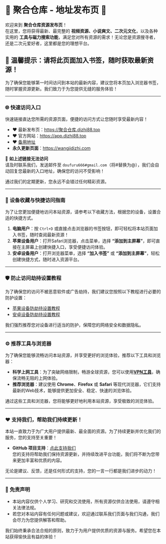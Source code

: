 # 🌟 **聚合仓库 - 地址发布页** 🌟  

欢迎来到 **聚合仓库资源发布页**！  
在这里，您将获得最新、最完整的 **视频资源、小说爽文、二次元文化**，以及各种实用的 **工具与磁力搜索功能**，满足您对所有资源的需求！无论您是资源搜寻者，还是二次元爱好者，这里都是您的理想平台。

## 🚀 **温馨提示：请将此页面加入书签，随时获取最新资源！**  

为了确保您能够第一时间访问到本站的最新内容，建议您将本页加入浏览器书签，随时掌握资源更新。我们致力于为您提供无缝的服务体验！  

---

### 🌐 **快速访问入口**  
快速链接直达您所需的资源页面，便捷的访问方式让您随时享受最新内容！  

- ❤️ 最新发布页：https://聚合仓库.dizhi88.top
- ❤️ 官方网站：https://app.dizhi88.top 
- ❤️ [备用地址](https://官网.dizhi88.top/)  
- **永久更新页面**：https://wangjidizhi.com  

📧 **如上述链接无法访问**  
请及时联系我们，发送邮件至 `doufuru666#gmail.com`（将#替换为@），我们会自动回复您最新的入口地址，确保您的访问不受影响！  

通过我们的定期更新，您永远不会错过任何精彩资源。  

---

### 📱 **设备收藏与快捷访问指南**  
为了让您更加便捷地访问本站资源，请参考以下收藏方法，根据您的设备，设置合适的快捷方式。  

1. **电脑用户**：按 `Ctrl+D` 或直接点击浏览器的书签按钮，即可轻松将本站页面加入书签，随时查阅最新资源！  
2. **苹果设备用户**：打开Safari浏览器，点击菜单，选择 **“添加到主屏幕”**，即可直接在主屏幕上创建快捷入口，享受便捷访问体验。  
3. **安卓设备用户**：打开浏览器菜单，选择 **“加入书签”** 或 **“添加到主屏幕”**，轻松创建快捷方式，随时进入资源平台。  

---

### 🛡️ **防止访问劫持设置教程**  
为了确保您的访问不被恶意软件或广告劫持，我们建议您按照以下教程进行必要的防护设置：

- [苹果设备防劫持设置教程](https://gist.github.com/dizhi01xyz/89dbbdb5836f74016735f06a30f691fd)  
- [安卓设备防劫持设置教程](https://gist.github.com/dizhi01xyz/f112c51447a32a56f6858745b0cadf0d)  

我们强烈推荐您对设备进行适当的防护，保障您的网络安全和数据隐私。  

---

### ⚙️ **推荐工具与浏览器**  
为了确保您能够流畅访问本站资源，并享受更好的浏览体验，推荐以下工具和浏览器：

- **科学上网工具**：为了突破网络限制，畅游全球资源，您可以使用<a href="https://2d8.suwkteqd.com/c-16717/a-bMWFM" target="_blank" class="text-red"><strong>VPN工具</strong></a>，确保流畅无阻的上网体验。  
- **推荐浏览器**：建议使用 **Chrome**、**Firefox** 或 **Safari** 等现代浏览器，它们支持最新的Web技术，能够提供更加安全、稳定、快速的浏览体验。  

通过这些工具和浏览器，您将能够更好地利用本站资源，享受极致的浏览体验。  

---

### ❤️ **支持我们，帮助我们持续更新！**  
本站一直致力于为广大用户提供最新、最全面的资源。为了持续更新并优化我们的服务，您的支持至关重要！  

- **GitHub 项目支持**：[点此支持我们](https://github.com)  
您的支持将帮助我们保持资源更新，并持续改进平台功能，我们将不断为您带来更加丰富和优质的内容。  

无论是建议、反馈，还是任何形式的支持，您的一言一行都是我们进步的动力！  

---

### 🌟 **免责声明**  
- 本站内容仅供个人学习、研究和交流使用，所有资源仅供合法使用，请遵守相关法律法规。  
- 若您对本站内容有任何问题或建议，欢迎通过联系我们页面与我们沟通，我们会尽力为您提供解答和帮助。  

我们始终秉承合法合规的原则，致力于为用户提供优质的资源与服务。希望您在本站获得愉快且有益的体验！

